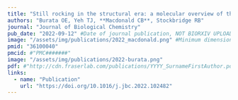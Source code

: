 ```yaml
---
title: "Still rocking in the structural era: a molecular overview of the Small Multidrug Resistance (SMR) transporter family"
authors: "Burata OE, Yeh TJ, **Macdonald CB**, Stockbridge RB"
journal: "Journal of Biological Chemistry"
pub_date: "2022-09-12" #Date of journal publication, NOT BIORXIV UPLOAD
image: "/assets/img/publications/2022_macdonald.png" #Minimum dimensions of
pmid: "36100040"
pmcid: #"PMC#######"
image: "/assets/img/publications/2022-burata.png"
pdf: #"http://cdn.fraserlab.com/publications/YYYY_SurnameFirstAuthor.pdf"
links:
  - name: "Publication"
    url: "https://doi.org/10.1016/j.jbc.2022.102482"
---
```

